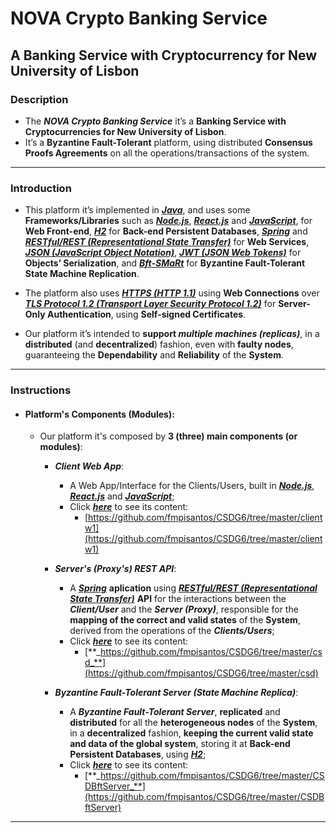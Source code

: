# NOVA Crypto Banking Service
## A Banking Service with Cryptocurrency for New University of Lisbon

### Description
* The **_NOVA Crypto Banking Service_** it’s a **Banking Service with Cryptocurrencies for New University of Lisbon**.
* It’s a **Byzantine Fault-Tolerant** platform, using distributed **Consensus Proofs Agreements** on all the operations/transactions of the system.

***

### Introduction
* This platform it’s implemented in [**_Java_**](https://www.java.com/), and uses some **Frameworks/Libraries** such as [**_Node.js_**](https://nodejs.org/), [**_React.js_**](https://reactjs.org/) and [**_JavaScript_**](https://www.javascript.com/), for **Web Front-end**, [**_H2_**](https://www.h2database.com/) for **Back-end Persistent Databases**, [**_Spring_**](https://spring.io/) and [**_RESTful/REST (Representational State Transfer)_**](https://restfulapi.net/) for **Web Services**, [**_JSON (JavaScript Object Notation)_**](https://www.json.org/json-en.html), [**_JWT (JSON Web Tokens)_**](https://jwt.io/) for **Objects’ Serialization**, and [**_Bft-SMaRt_**](https://bft-smart.github.io/library/) for **Byzantine Fault-Tolerant State Machine Replication**.

* The platform also uses [**_HTTPS (HTTP 1.1)_**](https://en.wikipedia.org/wiki/HTTPS) using **Web Connections** over [**_TLS Protocol 1.2 (Transport Layer Security Protocol 1.2)_**](https://en.wikipedia.org/wiki/Transport_Layer_Security) for **Server-Only Authentication**, using **Self-signed Certificates**.

* Our platform it’s intended to **support _multiple machines (replicas)_**, in a **distributed** (and **decentralized**) fashion, even with **faulty nodes**, guaranteeing the **Dependability** and **Reliability** of the **System**.

***

### Instructions
* #### Platform's Components (Modules):
  * Our platform it's composed by **3 (three) main components (or modules)**:
  
  
    * **_Client Web App_**:
      * A Web App/Interface for the Clients/Users, built in [**_Node.js_**](https://nodejs.org/), [**_React.js_**](https://reactjs.org/) and [**_JavaScript_**](https://www.javascript.com/);
      * Click [**_here_**](https://github.com/fmpisantos/CSDG6/tree/master/clientw1) to see its content:
        * [https://github.com/fmpisantos/CSDG6/tree/master/clientw1](https://github.com/fmpisantos/CSDG6/tree/master/clientw1)
    
    
    * **_Server's (Proxy's) REST API_**:
      * A [**_Spring_**](https://spring.io/) **aplication** using [**_RESTful/REST (Representational State Transfer)_**](https://restfulapi.net/) **API** for the interactions between the **_Client/User_** and the **_Server (Proxy)_**, responsible for the **mapping of the correct and valid states** of the **System**, derived from the operations of the **_Clients/Users_**;
      * Click [**_here_**](https://github.com/fmpisantos/CSDG6/tree/master/csd) to see its content:
        * [**_https://github.com/fmpisantos/CSDG6/tree/master/csd_**](https://github.com/fmpisantos/CSDG6/tree/master/csd)
    
    
    * **_Byzantine Fault-Tolerant Server (State Machine Replica)_**:
      * A **_Byzantine Fault-Tolerant Server_**, **replicated** and **distributed** for all the **heterogeneous nodes** of the **System**, in a **decentralized** fashion, **keeping the current valid state and data of the global system**, storing it at **Back-end Persistent Databases**, using [**_H2_**](https://www.h2database.com/);
      * Click [**_here_**](https://github.com/fmpisantos/CSDG6/tree/master/CSDBftServer) to see its content:
        * [**_https://github.com/fmpisantos/CSDG6/tree/master/CSDBftServer_**](https://github.com/fmpisantos/CSDG6/tree/master/CSDBftServer)

***

